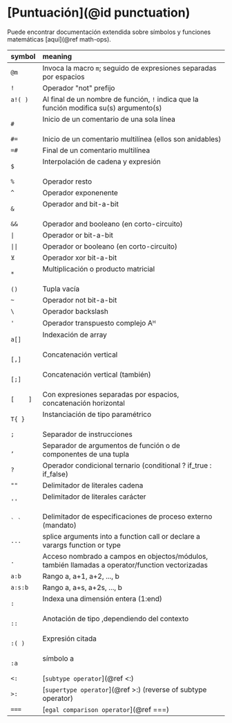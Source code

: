 # [Puntuación](@id punctuation)

Puede encontrar documentación extendida sobre símbolos y funciones matemáticas [aquí](@ref math-ops).

| symbol      | meaning                                                                                     |
|:----------- |:------------------------------------------------------------------------------------------- |
| `@m`        | Invoca la macro `m`; seguido de expresiones separadas por espacios                          |
| `!`         | Operador "not" prefijo                                                                      |
| `a!( )`     | Al final de un nombre de función, `!` indica que la función modifica su(s) argumento(s)     |
| `#`         | Inicio de un comentario de una sola línea                                                   |
| `#=`        | Inicio de un comentario multilínea (ellos son anidables)                                    |
| `=#`        | Final de un comentario multilínea                                                           |
| `$`         | Interpolación de cadena y expresión                                                         |
| `%`         | Operador resto                                                                              |
| `^`         | Operador exponenente                                                                        |
| `&`         | Operador and bit-a-bit                                                                      |
| `&&`        | Operador and booleano (en corto-circuito)                                                   |
| `\|`        | Operador or bit-a-bit                                                                       |
| `\|\|`      | Operador or booleano (en corto-circuito)                                                    |
| `⊻`         | Operador xor bit-a-bit                                                                      |
| `*`         | Multiplicación o producto matricial                                                         |
| `()`        | Tupla vacía                                                                                 |
| `~`         | Operador not bit-a-bit                                                                      |
| `\`         | Operador backslash                                                                          |
| `'`         | Operador transpuesto complejo Aᴴ                                                            |
| `a[]`       | Indexación de array                                                                         |
| `[,]`       | Concatenación vertical                                                                      |
| `[;]`       | Concatenación vertical (también)                                                            |
| `[    ]`    | Con expresiones separadas por espacios, concatenación horizontal                            |
| `T{ }`      | Instanciación de tipo paramétrico                                                           |
| `;`         | Separador de instrucciones                                                                  |
| `,`         | Separador de argumentos de función o de componentes de una tupla                            |
| `?`         | Operador condicional ternario (conditional ? if_true : if_false)                            |
| `""`        | Delimitador de literales cadena                                                             |
| `''`        | Delimitador de literales carácter                                                           |
| ``` ` ` ``` | Delimitador de especificaciones de proceso externo (mandato)                                    |
| `...`       | splice arguments into a function call or declare a varargs function or type                     |
| `.`         | Acceso nombrado a campos en objectos/módulos, también llamadas a operator/function vectorizadas |
| `a:b`       | Rango a, a+1, a+2, ..., b                                                                       |
| `a:s:b`     | Rango a, a+s, a+2s, ..., b                                                                      |
| `:`         | Indexa una dimensión entera (1:end)                                                         |
| `::`        | Anotación de tipo ,dependiendo del contexto                                                 |
| `:( )`      | Expresión citada                                                                           |
| `:a`        | símbolo a                                                                                   |
| `<:`        | [`subtype operator`](@ref <:)                                                               |
| `>:`        | [`supertype operator`](@ref >:) (reverse of subtype operator)                               |
| `===`       | [`egal comparison operator`](@ref ===)                                                      |
